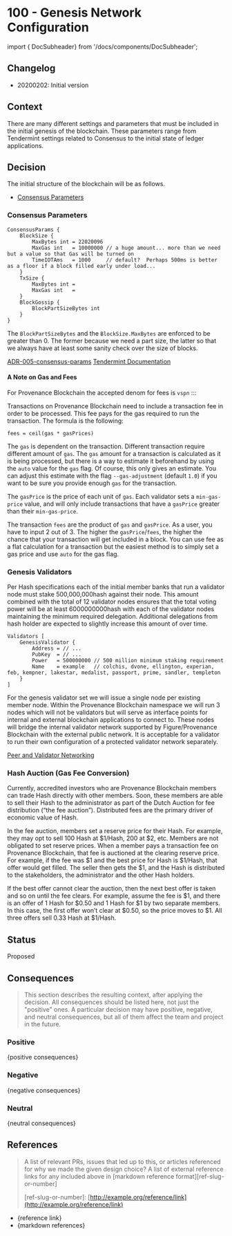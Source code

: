 # 100 - Genesis Network Configuration

import { DocSubheader} from '/docs/components/DocSubheader';

<DocSubheader text="Description of the contents of the genesis block, mainnet, testnet, and related configuration for connecting to the networks."
/>

## Changelog

- 20200202: Initial version

## Context

There are many different settings and parameters that must be included in the initial genesis of the blockchain. These parameters range from Tendermint settings related to Consensus to the initial state of ledger applications.

## Decision

The initial structure of the blockchain will be as follows.

- [Consensus Parameters](broken-link)

### Consensus Parameters

```text
ConsensusParams {
    BlockSize {
        MaxBytes int = 22020096
        MaxGas int   = 10000000 // a huge amount... more than we need but a value so that Gas will be turned on
        TimeIOTAms   = 1000     // default?  Perhaps 500ms is better as a floor if a block filled early under load...
    }
    TxSize {
        MaxBytes int =
        MaxGas int   =
    }
    BlockGossip {
        BlockPartSizeBytes int
    }
}
```

The `BlockPartSizeBytes` and the `BlockSize.MaxBytes` are enforced to be greater than 0. The former because we need a part size, the latter so that we always have at least some sanity check over the size of blocks.

[ADR-005-consensus-params](https://github.com/tendermint/tendermint/blob/master/docs/architecture/adr-005-consensus-params.md) [Tendermint Documentation](https://docs.tendermint.com/master/spec/abci/apps.html#consensus-parameters)

#### A Note on Gas and Fees

For Provenance Blockchain the accepted denom for fees is `vspn` :::

Transactions on Provenance Blockchain need to include a transaction fee in order to be processed. This fee pays for the gas required to run the transaction. The formula is the following:

```text
fees = ceil(gas * gasPrices)
```

The `gas` is dependent on the transaction. Different transaction require different amount of `gas`. The `gas` amount for a transaction is calculated as it is being processed, but there is a way to estimate it beforehand by using the `auto` value for the `gas` flag. Of course, this only gives an estimate. You can adjust this estimate with the flag `--gas-adjustment` \(default `1.0`\) if you want to be sure you provide enough `gas` for the transaction.

The `gasPrice` is the price of each unit of `gas`. Each validator sets a `min-gas-price` value, and will only include transactions that have a `gasPrice` greater than their `min-gas-price`.

The transaction `fees` are the product of `gas` and `gasPrice`. As a user, you have to input 2 out of 3. The higher the `gasPrice`/`fees`, the higher the chance that your transaction will get included in a block. You can use fee as a flat calculation for a transaction but the easiest method is to simply set a gas price and use `auto` for the gas flag.

### Genesis Validators

Per Hash specifications each of the initial member banks that run a validator node must stake 500,000,000hash against their node. This amount combined with the total of 12 validator nodes ensures that the total voting power will be at least 6000000000hash with each of the validator nodes maintaining the minimum required delegation. Additional delegations from hash holder are expected to slightly increase this amount of over time.

```text
Validators [
    GenesisValidator {
        Address = // ...
        PubKey  = // ...
        Power   = 500000000 // 500 million minimum staking requirement
        Name    = example   // colchis, dvone, ellington, experian, feb, kempner, lakestar, medalist, passport, prime, sandler, templeton
    }
]
```

For the genesis validator set we will issue a single node per existing member node. Within the Provenance Blockchain namespace we will run 3 nodes which will not be validators but will serve as interface points for internal and external blockchain applications to connect to. These nodes will bridge the internal validator network supported by Figure/Provenance Blockchain with the external public network. It is acceptable for a validator to run their own configuration of a protected validator network separately.

[Peer and Validator Networking](https://kb.certus.one/peers.html)

### Hash Auction \(Gas Fee Conversion\)

Currently, accredited investors who are Provenance Blockchain members can trade Hash directly with other members. Soon, these members are able to sell their Hash to the administrator as part of the Dutch Auction for fee distribution \(“the fee auction”\). Distributed fees are the primary driver of economic value of Hash.

In the fee auction, members set a reserve price for their Hash. For example, they may opt to sell 100 Hash at $1/Hash, 200 at $2, etc. Members are not obligated to set reserve prices. When a member pays a transaction fee on Provenance Blockchain, that fee is auctioned at the clearing reserve price. For example, if the fee was $1 and the best price for Hash is $1/Hash, that offer would get filled. The seller then gets the $1, and the Hash is distributed to the stakeholders, the administrator and the other Hash holders.

If the best offer cannot clear the auction, then the next best offer is taken and so on until the fee clears. For example, assume the fee is $1, and there is an offer of 1 Hash for $0.50 and 1 Hash for $1 by two separate members. In this case, the first offer won’t clear at $0.50, so the price moves to $1. All three offers sell 0.33 Hash at $1/Hash.

## Status

Proposed

## Consequences

> This section describes the resulting context, after applying the decision. All consequences should be listed here, not just the "positive" ones. A particular decision may have positive, negative, and neutral consequences, but all of them affect the team and project in the future.

### Positive

{positive consequences}

### Negative

{negative consequences}

### Neutral

{neutral consequences}

## References

> A list of relevant PRs, issues that led up to this, or articles referenced for why we made the given design choice? A list of external reference links for any included above in \[markdown reference format\]\[ref-slug-or-number\]
>
> \[ref-slug-or-number\]: [http://example.org/reference/link](http://example.org/reference/link)

- {reference link}
- {markdown references}
